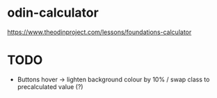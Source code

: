 # odin-calculator

https://www.theodinproject.com/lessons/foundations-calculator

# TODO

- Buttons hover -> lighten background colour by 10% / swap class to precalculated value (?)
